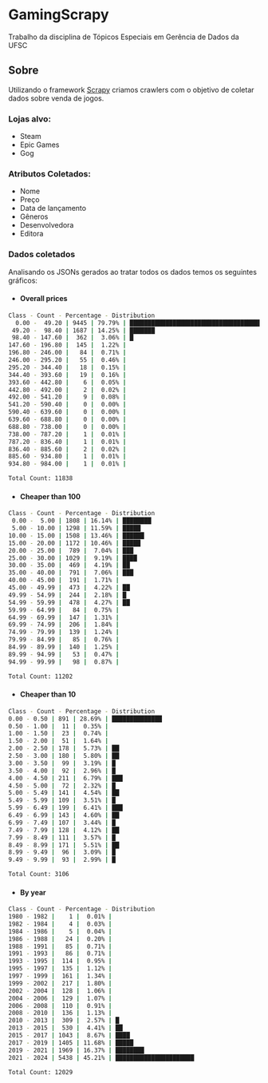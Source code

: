 # GamingScrapy

Trabalho da disciplina de Tópicos Especiais em Gerência de Dados da UFSC

## Sobre

Utilizando o framework [Scrapy](https://scrapy.org) criamos crawlers com o objetivo de coletar dados sobre venda de jogos.

### Lojas alvo: 
- Steam
- Epic Games
- Gog

### Atributos Coletados:
- Nome
- Preço
- Data de lançamento
- Gêneros
- Desenvolvedora
- Editora

### Dados coletados
Analisando os JSONs gerados ao tratar todos os dados temos os seguintes gráficos:

 - #### Overall prices
```bash
Class - Count - Percentage - Distribution
  0.00 -  49.20 | 9445 | 79.79% | ███████████████████████████████████████
 49.20 -  98.40 | 1687 | 14.25% | ███████
 98.40 - 147.60 |  362 |  3.06% | █
147.60 - 196.80 |  145 |  1.22% | 
196.80 - 246.00 |   84 |  0.71% | 
246.00 - 295.20 |   55 |  0.46% | 
295.20 - 344.40 |   18 |  0.15% | 
344.40 - 393.60 |   19 |  0.16% | 
393.60 - 442.80 |    6 |  0.05% | 
442.80 - 492.00 |    2 |  0.02% | 
492.00 - 541.20 |    9 |  0.08% | 
541.20 - 590.40 |    0 |  0.00% | 
590.40 - 639.60 |    0 |  0.00% | 
639.60 - 688.80 |    0 |  0.00% | 
688.80 - 738.00 |    0 |  0.00% | 
738.00 - 787.20 |    1 |  0.01% | 
787.20 - 836.40 |    1 |  0.01% | 
836.40 - 885.60 |    2 |  0.02% | 
885.60 - 934.80 |    1 |  0.01% |
934.80 - 984.00 |    1 |  0.01% |

Total Count: 11838
```
- #### Cheaper than 100
```bash
Class - Count - Percentage - Distribution
 0.00 -  5.00 | 1808 | 16.14% | ████████
 5.00 - 10.00 | 1298 | 11.59% | █████
10.00 - 15.00 | 1508 | 13.46% | ██████
15.00 - 20.00 | 1172 | 10.46% | █████
20.00 - 25.00 |  789 |  7.04% | ███
25.00 - 30.00 | 1029 |  9.19% | ████
30.00 - 35.00 |  469 |  4.19% | ██
35.00 - 40.00 |  791 |  7.06% | ███
40.00 - 45.00 |  191 |  1.71% |
45.00 - 49.99 |  473 |  4.22% | ██
49.99 - 54.99 |  244 |  2.18% | █
54.99 - 59.99 |  478 |  4.27% | ██
59.99 - 64.99 |   84 |  0.75% |
64.99 - 69.99 |  147 |  1.31% |
69.99 - 74.99 |  206 |  1.84% |
74.99 - 79.99 |  139 |  1.24% |
79.99 - 84.99 |   85 |  0.76% |
84.99 - 89.99 |  140 |  1.25% |
89.99 - 94.99 |   53 |  0.47% |
94.99 - 99.99 |   98 |  0.87% |

Total Count: 11202 
```
- #### Cheaper than 10
```bash
Class - Count - Percentage - Distribution
0.00 - 0.50 | 891 | 28.69% | ██████████████
0.50 - 1.00 |  11 |  0.35% |
1.00 - 1.50 |  23 |  0.74% |
1.50 - 2.00 |  51 |  1.64% |
2.00 - 2.50 | 178 |  5.73% | ██
2.50 - 3.00 | 180 |  5.80% | ██
3.00 - 3.50 |  99 |  3.19% | █
3.50 - 4.00 |  92 |  2.96% | █
4.00 - 4.50 | 211 |  6.79% | ███
4.50 - 5.00 |  72 |  2.32% | █
5.00 - 5.49 | 141 |  4.54% | ██
5.49 - 5.99 | 109 |  3.51% | █
5.99 - 6.49 | 199 |  6.41% | ███
6.49 - 6.99 | 143 |  4.60% | ██
6.99 - 7.49 | 107 |  3.44% | █
7.49 - 7.99 | 128 |  4.12% | ██
7.99 - 8.49 | 111 |  3.57% | █
8.49 - 8.99 | 171 |  5.51% | ██
8.99 - 9.49 |  96 |  3.09% | █
9.49 - 9.99 |  93 |  2.99% | █

Total Count: 3106
```
- #### By year
```bash
Class - Count - Percentage - Distribution
1980 - 1982 |    1 |  0.01% |
1982 - 1984 |    4 |  0.03% |
1984 - 1986 |    5 |  0.04% |
1986 - 1988 |   24 |  0.20% |
1988 - 1991 |   85 |  0.71% |
1991 - 1993 |   86 |  0.71% |
1993 - 1995 |  114 |  0.95% |
1995 - 1997 |  135 |  1.12% |
1997 - 1999 |  161 |  1.34% |
1999 - 2002 |  217 |  1.80% |
2002 - 2004 |  128 |  1.06% |
2004 - 2006 |  129 |  1.07% |
2006 - 2008 |  110 |  0.91% |
2008 - 2010 |  136 |  1.13% |
2010 - 2013 |  309 |  2.57% | █
2013 - 2015 |  530 |  4.41% | ██
2015 - 2017 | 1043 |  8.67% | ████
2017 - 2019 | 1405 | 11.68% | █████
2019 - 2021 | 1969 | 16.37% | ████████
2021 - 2024 | 5438 | 45.21% | ██████████████████████

Total Count: 12029
```
